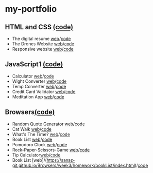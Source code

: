# my-portfolio

## HTML and CSS [(code)](https://github.com/sanaz-git/HTML-CSS)
- The digital resume [web](https://sanaz-git.github.io/HTML-CSS/Week1/homework/digitalresume/)/[code](https://github.com/sanaz-git/HTML-CSS/tree/master/Week1/homework/digitalresume)
- The Drones Website [web](https://sanaz-git.github.io/HTML-CSS/Week2/homework/Drones-Website/)/[code](https://github.com/sanaz-git/HTML-CSS/tree/master/Week2/homework/Drones-Website)
- Responsive website [web](https://sanaz-git.github.io/HTML-CSS/Week3/homework/responsive-website/)/[code](https://github.com/sanaz-git/HTML-CSS/tree/master/Week3/homework/responsive-website)

## JavaScript1 [(code)](https://github.com/sanaz-git/JavaScript1)
- Calculator [web](https://sanaz-git.github.io/JavaScript1/Week1/homework/calculator/)/[code](https://github.com/sanaz-git/JavaScript1/tree/master/Week1/homework/calculator)
- Wight Converter [web](https://sanaz-git.github.io/JavaScript1/week2/homework/Weight-Converter/)/[code](https://github.com/sanaz-git/JavaScript1/tree/master/week2/homework/Weight-Converter)
- Temp Converter [web](https://sanaz-git.github.io/JavaScript1/week2/homework/Temperature-Converter/)/[code](https://github.com/sanaz-git/JavaScript1/tree/master/week2/homework/Temperature-Converter)
- Credit Card Validator [web](https://sanaz-git.github.io/JavaScript1/week3/homework/Credit-Card-Validator/)/[code](https://github.com/sanaz-git/JavaScript1/tree/master/week3/homework/Credit-Card-Validator)
- Meditation App [web](https://sanaz-git.github.io/JavaScript1/week3/homework/meditation-app/index.html)/[code](https://github.com/sanaz-git/JavaScript1/tree/master/week3/homework/meditation-app)

##  Browsers[(code)](https://github.com/sanaz-git/Browsers)
- Random Quote Generator [web](https://sanaz-git.github.io/Browsers/week1/homework/project/index.html)/[code](https://github.com/sanaz-git/Browsers/tree/main/week1/homework/project)
- Cat Walk [web](https://sanaz-git.github.io/Browsers/week1/homework/ex5-catWalk/index.html)/[code](https://github.com/sanaz-git/Browsers/tree/main/week1/homework/ex5-catWalk)
- What's The Time? [web](https://sanaz-git.github.io/Browsers/week1/homework/ex4-whatsTheTime/index.html)/[code](https://github.com/sanaz-git/Browsers/tree/main/week1/homework/ex4-whatsTheTime)
- Book List [web](https://sanaz-git.github.io/Browsers/week1/homework/ex1-booklist/ex1-bookList.html)/[code](https://github.com/sanaz-git/Browsers/tree/main/week1/homework/ex1-booklist)
- Pomodoro Clock [web](https://sanaz-git.github.io/Browsers/week2/homework/project/index.html)/[code](https://github.com/sanaz-git/Browsers/tree/main/week2/homework/project)
- Rock-Paper-Scissors-Game [web](https://sanaz-git.github.io/Browsers/week2/homework/rock-paper-scissors-game/index.html)/[code](https://github.com/sanaz-git/Browsers/tree/main/week2/homework/rock-paper-scissors-game)
- Tip Calculator[web](https://sanaz-git.github.io/Browsers/week3/homework/project/index.html)/[code](https://github.com/sanaz-git/Browsers/tree/main/week3/homework/project)
- Book List [web]/(https://sanaz-git.github.io/Browsers/week3/homework/bookList/index.html)/[code](https://github.com/sanaz-git/Browsers/tree/main/week3/homework/bookList)
